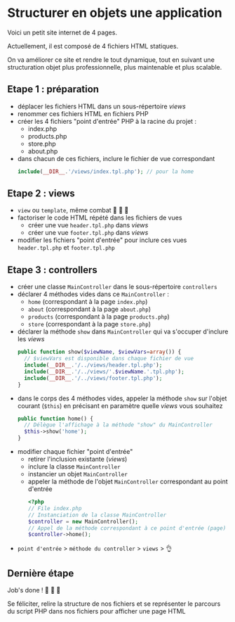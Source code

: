 # Structurer en objets une application

Voici un petit site internet de 4 pages.

Actuellement, il est composé de 4 fichiers HTML statiques.

On va améliorer ce site et rendre le tout dynamique, tout en suivant une structuration objet plus professionnelle, plus maintenable et plus scalable.

## Etape 1 : préparation

- déplacer les fichiers HTML dans un sous-répertoire _views_
- renommer ces fichiers HTML en fichiers PHP
- créer les 4 fichiers "point d'entrée" PHP à la racine du projet :
  - index.php
  - products.php
  - store.php
  - about.php
- dans chacun de ces fichiers, inclure le fichier de vue correspondant
  ```php
  include(__DIR__.'/views/index.tpl.php'); // pour la home
  ```

## Etape 2 : views

- `view` ou `template`, même combat :muscle: :art: :lipstick:
- factoriser le code HTML répété dans les fichiers de vues
  - créer une vue `header.tpl.php` dans _views_
  - créer une vue `footer.tpl.php` dans _views_
- modifier les fichiers "point d'entrée" pour inclure ces vues `header.tpl.php` et `footer.tpl.php`

## Etape 3 : controllers

- créer une classe `MainController` dans le sous-répertoire `controllers`
- déclarer 4 méthodes vides dans ce `MainController` :
  - `home` (correspondant à la page `index.php`)
  - `about` (correspondant à la page `about.php`)
  - `products` (correspondant à la page `products.php`)
  - `store` (correspondant à la page `store.php`)
- déclarer la méthode `show` dans `MainController` qui va s'occuper d'inclure les _views_
  ```php
  public function show($viewName, $viewVars=array()) {
    // $viewVars est disponible dans chaque fichier de vue
    include(__DIR__.'/../views/header.tpl.php');
    include(__DIR__.'/../views/'.$viewName.'.tpl.php');
    include(__DIR__.'/../views/footer.tpl.php');
  }
  ```
- dans le corps des 4 méthodes vides, appeler la méthode `show` sur l'objet courant (`$this`) en précisant en paramètre quelle _views_ vous souhaitez
  ```php
  public function home() {
    // Délègue l'affichage à la méthode "show" du MainController
    $this->show('home');
  }
  ```
- modifier chaque fichier "point d'entrée"
  - retirer l'inclusion existante (_views_)
  - inclure la classe `MainController`
  - instancier un objet `MainController`
  - appeler la méthode de l'objet `MainController` correspondant au point d'entrée
    ```php
    <?php
    // File index.php
    // Instanciation de la classe MainController
    $controller = new MainController();
    // Appel de la méthode correspondant à ce point d'entrée (page)
    $controller->home();
    ```
- `point d'entrée` > `méthode du controller` > `views` > :ok_hand:

## Dernière étape

Job's done ! :muscle: :tada: :champagne:

Se féliciter, relire la structure de nos fichiers et se représenter le parcours du script PHP dans nos fichiers pour afficher une page HTML
